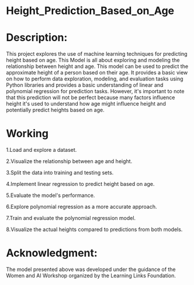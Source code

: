 # Height_Prediction_Based_on_Age
# Description: 
 This project explores the use of machine learning techniques for predicting height based on age. This Model is all about exploring and modeling the relationship between 
 height and age. This model can be used to predict the approximate height of a person based on their age. It provides a basic view on how to perform data exploration, 
 modeling, and evaluation tasks using Python libraries and provides a basic understanding of linear and polynomial regression for prediction tasks. However, it's important to 
 note that this prediction will not be perfect because many factors influence height it's used to understand how age might influence height and potentially predict heights 
 based on age.

# Working
1.Load and explore a dataset.

2.Visualize the relationship between age and height.
 
3.Split the data into training and testing sets.

4.Implement linear regression to predict height based on age.

5.Evaluate the model's performance.

6.Explore polynomial regression as a more accurate approach.

7.Train and evaluate the polynomial regression model.

8.Visualize the actual heights compared to predictions from both models.

# Acknowledgment:
  The model presented above was developed under the guidance of the Women and AI Workshop organized by the Learning Links Foundation.
